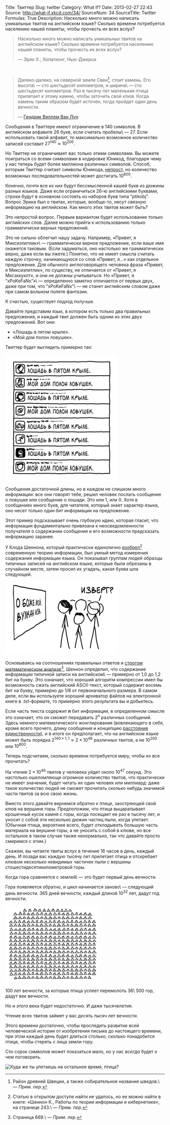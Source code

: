Title: Твиттер
Slug: twitter
Category: What If?
Date: 2013-02-27 22:43
Source: http://what-if.xkcd.com/34/
SourceNum: 34
SourceTitle: Twitter
Formulas: True
Description: Насколько много можно написать уникальных твитов на английском языке? Сколько времени потребуется населению нашей планеты, чтобы прочесть их всех вслух?

> Насколько много можно написать уникальных твитов на английском языке? Сколько времени потребуется населению нашей планеты, чтобы прочесть их всех вслух?
>
> — Эрик Х., Хопатконг, Нью-Джерси

&nbsp;

> Далеко-далеко, на северной земле Свеи[^1], стоит камень. Его высота\ — сто шестьдесят километров, и ширина\ — сто шестьдесят километров. Раз в тысячу лет маленькая птица прилетает к этому камню, чтобы заточить свой клюв. Когда камень таким образом будет источен, тогда пройдет один день вечности.
>
> — [Гендрик Виллем Ван Лун](http://books.google.com/books?id=RskHAAAAIAAJ&pg=PA1#v=onepage&q&f=false)

[^1]: Район древней Швеции, а также собирательное название шведов.\ — *Прим. пер.*

Сообщения в Твиттере имеют ограничение в 140 символов. В английском алфавите 26 букв, если считать пробелы\ — 27. Если использовать такой алфавит, то максимально возможное количество записей составит $27^{140} \approx 10^{200}$.

Но Твиттер не ограничивает вас только этими символами. Вы можете поиграться со всеми символами в кодировке Юникод, благодаря чему у нас теперь будет более миллиона различных символов. Способ, которым Твиттер считает символы Юникода, [непрост](https://dev.twitter.com/docs/counting-characters), но количество возможных последовательностей может достигать $10^{800}$.

Конечно, почти все из них будут бессмысленной кашей букв из дюжины разных языков. Даже если ограничиться 26-ю английскими буквами, строки будут в основном состоять из наборов букв типа “ptikobj”. Вопрос Эрика был о твитах, которые, вообще-то, несут связную информацию на английском. Как много *этих* твитов может быть?

Это непростой вопрос. Первым вариантом будет использование только английских слов. Далее можно прийти к использованию только грамматически верных предложений.

Это не сильно облегчит нашу задачу. Например, «Привет, я Миксизпитлик»\ — грамматически верное предложение, если ваше имя окажется таковым. (Если задуматься, оно настолько же грамматически верно, даже если вы лжете.) Понятно, что не имеет смысла считать каждую строчку, начинающуюся со слов «Привет, я…» как отдельное предложение. Для обычного англоговорящего человека фраза «Привет, я Миксизпитлик», по существу, не отличается от «Привет, я Мксзккуклт», и они не должны учитываться. Но «Привет, я “xPoKeFaNx”»\ — определенно заметно отличается от первых двух, даже при том, что “xPoKeFaNx”\ — не станет английским словом даже при самом вольном полете фантазии.

К счастью, существует подход получше.

Давайте представим язык, в котором есть только два правильных предложения, и каждый твит должен быть одним из этих двух предложений. Вот они:

* «Лошадь в пятом крыле».
* «Мой дом полон ловушек».

Твиттер будет выглядеть примерно так:

![](/uploads/034-twitter/twitter_screenshot_ru.png "Я однажды знал маленькое интернет-сообщество, которое повторяло одинаковые шесть реплик беседы в одном и том же порядке больше десяти лет, в то время как сама беседа проходила в заголовках постов.")

Сообщения достаточной длины, но в каждом не слишком много информации: все они говорят тебе, решил человек послать сообщение о ловушке или сообщение о лошади. Это или 1, или 0. Хотя в сообщениях много букв, для читателя, который знает характер языка, оно несет только один *бит* информации на предложение.

Этот пример подсказывает очень глубокую идею, которая гласит, что информация фундаментально привязана к неосведомленности получателя о содержании сообщения и его возможности предсказать информацию заранее.

У Клода Шеннона, который практически единолично [изобрел](http://cm.bell-labs.com/cm/ms/what/shannonday/shannon1948.pdf)[^2] современную теорию информации, был умный метод измерения содержания информации языка. Он показывал группам людей образцы типичных записей на английском языке, которые были обрезаны в случайном месте, затем просил их угадать, какая буква шла следующей.

[^2]: Статью в открытом доступе найти не удалось, но ее можно найти в книге: «Шеннон К., Работы по теории информации и кибернетике», на странице 243.\ — *Прим. пер.*

![](/uploads/034-twitter/twitter_volcano_ru.png "Вулкан угрожает наводнить город информацией.")

Основываясь на соотношениях правильных ответов и [строгом математическом анализе](http://languagelog.ldc.upenn.edu/myl/Shannon1950.pdf)[^3], Шеннон определил, что содержание информации типичной записи на английском\ — примерно от 1,0 до 1,2 бит на букву. Это означает, что хороший алгоритм компрессии имел бы возможность сжать английский ASCII-текст, который содержит восемь бит на букву, примерно до 1/8 от первоначального размера. В самом деле, если вы используете хороший архиватор файлов на электронной книге в .txt-формате, то примерно этого результата вы и добьетесь.

[^3]: Страница 669.\ — *Прим. пер.*

Если часть текста содержит **_n_** бит информации, в определенном смысле это означает, что он сможет передавать $2^n$ различных сообщений. Здесь немного математического жонглирования (вовлекающего в себя, кроме всего прочего, длину сообщения и концепцию [расстояния единственности](http://ru.wikipedia.org/wiki/Расстояние_единственности)), и в итоге он предполагает, что на английском языке может быть порядка $2^{140\times1{,}1} \approx 2\times10^{46}$ различных твитов, а не $10^{200}$ или $10^{800}$.

Теперь подсчитаем, сколько времени потребуется миру, чтобы их все прочитать?

На чтение $2\times10^{46}$ твитов у человека уйдет около $10^{47}$ секунд. Это настолько ошеломляюще огромное количество твитов, что практически не имеет значения, будет читать их один человек или миллиард: даже такое количество людей не сможет прочитать сколько нибудь значимой части твитов за всю свою жизнь.

Вместо этого давайте вернемся обратно к птице, заостряющей свой клюв на вершине горы. Предположим, что птица выцарапывает крошечный кусок камня с горы, когда посещает ее раз в тысячу лет, и уносит с собой эти несколько дюжин частиц пыли, когда улетает. (Обычная птица, вероятнее всего, будет *откладывать* большую часть материала на вершине горы, а не уносить с собой в клюве, но все остальное в таком случае также ненормально, так что давайте просто смиримся с этим.)

Скажем, вы читаете твиты вслух в течение 16 часов в день, каждый день. И позади вас каждую тысячу лет прилетает птица и отскребает клювом несколько невидимых частичек пыли с вершины стошестидесятикилометровой горы.

Когда гора сравняется с землей\ — это будет первый день вечности.

Гора появляется обратно, и цикл начинается заново\ — следующий день вечности. 365 дней вечности, каждый длиной $10^{32}$ лет, дадут год вечности.

![](/uploads/034-twitter/twitter_mountains.png "Годы пролетают так быстро.")

100 лет вечности, за которые птица успеет перемолоть 36\ 500 гор, дадут век вечности.

Но и *этого* века будет недостаточно. И даже тысячелетия.

Чтение всех твитов займет у вас *десять тысяч* лет вечности.

Этого времени достаточно, чтобы проследить развитие всей человеческой истории от изобретения письма до настоящего времени, при этом каждый день будет длиться столько, сколько понадобится птице, чтобы стереть с лица земли гору.

Сто сорок символов может показаться мало, но у нас *всегда* будет о чем поговорить.

![](/uploads/034-twitter/twitter_adblockpleaseno_bird.png "Куда же ты улетаешь на остальное время, птица?")
